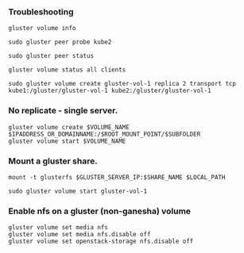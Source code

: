 ### Troubleshooting
```
gluster volume info
```

```
sudo gluster peer probe kube2
```

```
sudo gluster peer status
```

```
gluster volume status all clients
```

```
sudo gluster volume create gluster-vol-1 replica 2 transport tcp kube1:/gluster/gluster-vol-1 kube2:/gluster/gluster-vol-1
```

### No replicate - single server.
```
gluster volume create $VOLUME_NAME $IPADDRESS_OR_DOMAINNAME:/$ROOT_MOUNT_POINT/$SUBFOLDER
gluster volume start $VOLUME_NAME
```

### Mount a gluster share.
```
mount -t glusterfs $GLUSTER_SERVER_IP:$SHARE_NAME $LOCAL_PATH
```

```
sudo gluster volume start gluster-vol-1
```

### Enable nfs on a gluster (non-ganesha) volume
```
gluster volume set media nfs
gluster volume set media nfs.disable off
gluster volume set openstack-storage nfs.disable off
```